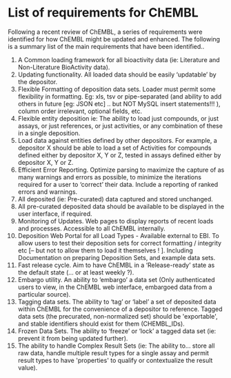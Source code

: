 # List of requirements for ChEMBL

Following a recent review of ChEMBL, a series of requirements were identified for how ChEMBL might be updated and enhanced. The following is a summary list of the main requirements that have been identified..

1. A Common loading framework for all bioactivity data \(ie: Literature and Non-Literature BioActivity data\).
2. Updating functionality. All loaded data should be easily ‘updatable’ by the depositor.
3. Flexible Formatting of deposition data sets. Loader must permit some flexibility in formatting. Eg: xls, tsv or pipe-separated \(and ability to add others in future \[eg: JSON etc\] .. but NOT MySQL insert statements!!! \), column order irrelevant, optional fields, etc.
4. Flexible entity deposition ie: The ability to load just compounds, or just assays, or just references, or just activities, or any combination of these in a single deposition.
5. Load data against entities defined by other depositors. For example, a depositor X should be able to load a set of Activities for compounds defined either by depositor X, Y or Z, tested in assays defined either by depositor X, Y or Z.
6. Efficient Error Reporting. Optimize parsing to maximize the capture of as many warnings and errors as possible, to minimize the iterations required for a user to ‘correct’ their data. Include a reporting of ranked errors and warnings.
7. All deposited \(ie: Pre-curated\) data captured and stored unchanged.
8. All pre-curated deposited data should be available to be displayed in the user interface, if required.
9. Monitoring of Updates. Web pages to display reports of recent loads and processes. Accessible to all ChEMBL internally.
10. Deposition Web Portal for all Load Types - Available external to EBI. To allow users to test their deposition sets for correct formatting / integrity etc \[– but not to allow them to load it themselves ! \]. Including Documentation on preparing Deposition Sets, and example data sets.
11. Fast release cycle. Aim to have ChEMBL in a ‘Release-ready’ state as the default state \(... or at least weekly ?\).
12. Embargo utility. An ability to ‘embargo’ a data set \(Only authenticated users to view, in the ChEMBL web interface, embargoed data from a particular source\).
13. Tagging data sets. The ability to ‘tag’ or ‘label’ a set of deposited data within ChEMBL for the convenience of a depositor to reference. Tagged data sets \(the precurated, non-normalized set\) should be 'exportable', and stable identifiers should exist for them \(CHEMBL\_IDs\).
14. Frozen Data Sets. The ability to ‘freeze’ or ‘lock’ a tagged data set \(ie: prevent it from being updated further\).
15. The ability to handle Complex Result Sets \(ie: The ability to... store all raw data, handle multiple result types for a single assay and permit result types to have 'properties' to qualify or contextualize the result value\).

